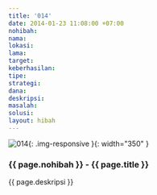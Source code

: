 ```yaml
---
title: '014'
date: 2014-01-23 11:08:00 +07:00
nohibah: 
nama: 
lokasi: 
lama: 
target: 
keberhasilan: 
tipe: 
strategi: 
dana: 
deskripsi: 
masalah: 
solusi: 
layout: hibah
---
```


![014](/static/img/hibahcms/014.png){: .img-responsive }{: width="350" }

### {{ page.nohibah }} - {{ page.title }}

{{ page.deskripsi }}

